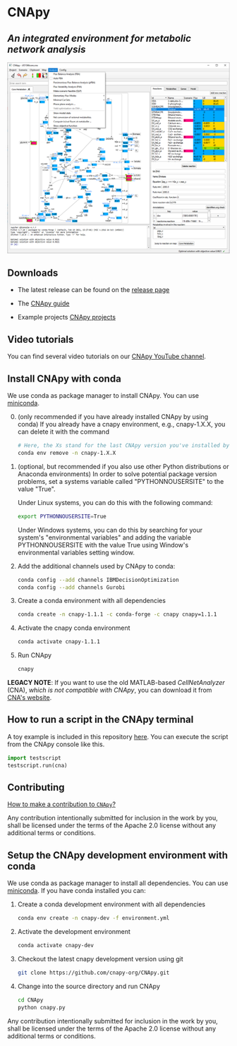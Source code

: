 # CNApy

## *An integrated environment for metabolic network analysis*

![CNApy screenshot](screenshot.png)

## Downloads

- The latest release can be found on the [release page](https://github.com/cnapy-org/CNApy/releases/latest)

- The [CNApy guide](https://cnapy-org.github.io/CNApy-guide/)

- Example projects [CNApy projects](https://github.com/cnapy-org/CNApy-projects/releases/latest)

## Video tutorials

You can find several video tutorials on our [CNApy YouTube channel](https://www.youtube.com/channel/UCRIXSdzs5WnBE3_uukuNMlg).

## Install CNApy with conda

We use conda as package manager to install CNApy. You can use [miniconda](https://docs.conda.io/en/latest/miniconda.html).

0. (only recommended if you have already installed CNApy by using conda) If you already have a cnapy environment, e.g., cnapy-1.X.X, you can delete it with the command

    ```sh
    # Here, the Xs stand for the last CNApy version you've installed by using conda
    conda env remove -n cnapy-1.X.X
    ```

1. (optional, but recommended if you also use other Python distributions or Anaconda environments) In order to solve
   potential package version problems, set a systems variable called "PYTHONNOUSERSITE" to the value "True".

   Under Linux systems, you can do this with the following command:

   ```sh
   export PYTHONNOUSERSITE=True
   ```

   Under Windows systems, you can do this by searching for your system's "environmental variables" and adding
   the variable PYTHONNOUSERSITE with the value True using Window's environmental variables setting window.

2. Add the additional channels used by CNApy to conda:

    ```sh
    conda config --add channels IBMDecisionOptimization
    conda config --add channels Gurobi
    ```

3. Create a conda environment with all dependencies

    ```sh
    conda create -n cnapy-1.1.1 -c conda-forge -c cnapy cnapy=1.1.1
    ```

4. Activate the cnapy conda environment

    ```sh
    conda activate cnapy-1.1.1
    ```

5. Run CNApy

    ```sh
    cnapy
    ```

**LEGACY NOTE**: If you want to use the old MATLAB-based *CellNetAnalyzer* (CNA), *which is not compatible with CNApy*, you can download it from [CNA's website](https://www2.mpi-magdeburg.mpg.de/projects/cna/cna.html).

## How to run a script in the CNApy terminal

A toy example is included in this repository [here](https://github.com/cnapy-org/CNApy/blob/master/testscript.py).
You can execute the script from the CNApy console like this.

```python
import testscript
testscript.run(cna)
```

## Contributing

[How to make a contribution to `CNApy`?](https://github.com/cnapy-org/CNApy/blob/master/CONTRIBUTING.md)

Any contribution intentionally submitted for inclusion in the work by you, shall be licensed under the terms of the Apache 2.0 license without any additional terms or conditions.

## Setup the CNApy development environment with conda

We use conda as package manager to install all dependencies. You can use [miniconda](https://docs.conda.io/en/latest/miniconda.html).
If you have conda installed you can:

1. Create a conda development environment with all dependencies

    ```sh
    conda env create -n cnapy-dev -f environment.yml
    ```

2. Activate the development environment

    ```sh
    conda activate cnapy-dev
    ```

3. Checkout the latest cnapy development version using git

    ```sh
    git clone https://github.com/cnapy-org/CNApy.git
    ```

4. Change into the source directory and run CNApy

    ```sh
    cd CNApy
    python cnapy.py
    ```

Any contribution intentionally submitted for inclusion in the work by you, shall be licensed under the terms of the Apache 2.0 license without any additional terms or conditions.
